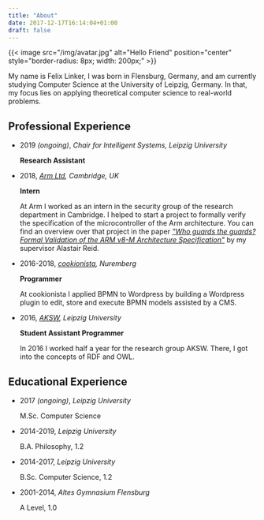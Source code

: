 ```yaml
---
title: "About"
date: 2017-12-17T16:14:04+01:00
draft: false
---
```


{{< image src="/img/avatar.jpg" alt="Hello Friend" position="center" style="border-radius: 8px; width: 200px;" >}}

My name is Felix Linker, I was born in Flensburg, Germany, and am currently studying Computer Science at the University of Leipzig, Germany.
In that, my focus lies on applying theoretical computer science to real-world problems.

## Professional Experience

* 2019 *(ongoing)*, *Chair for Intelligent Systems, Leipzig University*

    **Research Assistant**

* 2018, *[Arm Ltd](https://www.arm.com/), Cambridge, UK*

    **Intern**

    At Arm I worked as an intern in the security group of the research
    department in Cambridge.
    I helped to start a project to formally verify the specification of the
    microcontroller of the Arm architecture.
    You can find an overview over that project in the paper
    [_"Who guards the guards? Formal Validation of the ARM v8-M Architecture Specification"_](https://alastairreid.github.io/papers/OOPSLA_17/)
    by my supervisor Alastair Reid.

* 2016-2018, *[cookionista](https://cookionista.com/), Nuremberg*

    **Programmer**

    At cookionista I applied BPMN to Wordpress by building a Wordpress plugin to
    edit, store and execute BPMN models assisted by a CMS.

* 2016, *[AKSW](http://aksw.org), Leipzig University*

    **Student Assistant Programmer**

    In 2016 I worked half a year for the research group AKSW.
    There, I got into the concepts of RDF and OWL.

## Educational Experience

* 2017 *(ongoing)*, *Leipzig University*

    M.Sc. Computer Science

* 2014-2019, *Leipzig University*

    B.A. Philosophy, 1.2

* 2014-2017, *Leipzig University*

    B.Sc. Computer Science, 1.2

* 2001-2014, *Altes Gymnasium Flensburg*

    A Level, 1.0
